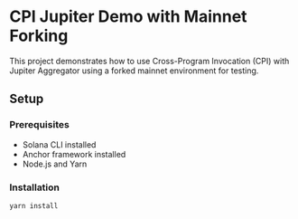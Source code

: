 # CPI Jupiter Demo with Mainnet Forking

This project demonstrates how to use Cross-Program Invocation (CPI) with Jupiter Aggregator using a forked mainnet environment for testing.

## Setup

### Prerequisites
- Solana CLI installed
- Anchor framework installed
- Node.js and Yarn

### Installation
```bash
yarn install
```